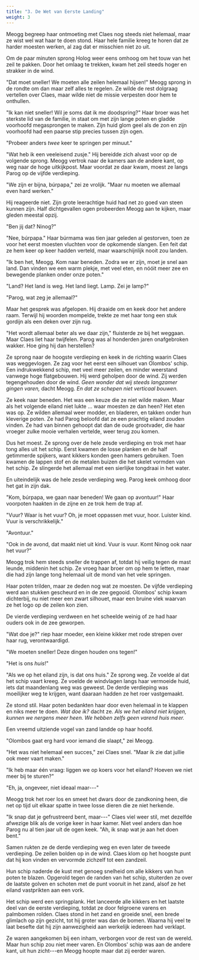 ```yaml
---
title: "3. De Wet van Eerste Landing"
weight: 3
---
```


Meogg begreep haar ontmoeting met Claes nog steeds niet helemaal, maar ze wist wel wat haar te doen stond. Haar hele familie kreeg te horen dat ze harder moesten werken, al zag dat er misschien niet zo uit.

Om de paar minuten sprong Holog weer eens omhoog om het touw van het zeil te pakken. Door het omlaag te trekken, kwam het zeil steeds hoger en strakker in de wind.

"Dat moet sneller! We moeten alle zeilen helemaal hijsen!" Meogg sprong in de rondte om dan maar zelf alles te regelen. Ze wilde de rest dolgraag vertellen over Claes, maar wilde niet de missie verpesten door hem te onthullen.

"Ik kan niet sneller! Wil je soms dat ik me doodspring?" Haar broer was het sterkste lid van de familie, in staat om met zijn lange poten en gladde voorhoofd megasprongen te maken. Zijn huid glom geel als de zon en zijn voorhoofd had een paarse stip precies tussen zijn ogen.

"Probeer anders _twee_ keer te springen per minuut."

"Wat heb ik een veeleisend zusje." Hij bereidde zich alvast voor op de volgende sprong. Meogg vertrok naar de kamers aan de andere kant, op weg naar de hoge uitkijkpost. Maar voordat ze daar kwam, moest ze langs Parog op de vijfde verdieping.

"We zijn er bijna, búrpapa," zei ze vrolijk. "Maar nu moeten we allemaal even hard werken."

Hij reageerde niet. Zijn grote leerachtige huid had net zo goed van steen kunnen zijn. Half dichtgevallen ogen probeerden Meogg aan te kijken, maar gleden meestal opzij.

"Ben jij dat? Ninog?"

"Nee, búrpapa." Haar búrmama was tien jaar geleden al gestorven, toen ze voor het eerst moesten vluchten voor de opkomende slangen. Een feit dat ze hem keer op keer hadden verteld, maar waarschijnlijk nooit zou landen.

"Ik ben het, Meogg. Kom naar beneden. Zodra we er zijn, moet je snel aan land. Dan vinden we een warm plekje, met veel eten, en nóóit meer zee en bewegende planken onder onze poten."

"Land? Het land is weg. Het land liegt. Lamp. Zei je lamp?"

"Parog, wat zeg je allemaal?"

Maar het gesprek was afgelopen. Hij draaide om en keek door het andere raam. Terwijl hij woorden mompelde, trekte ze met haar tong een stuk gordijn als een deken over zijn rug.

"Het wordt allemaal beter als we daar zijn," fluisterde ze bij het weggaan. Maar Claes liet haar twijfelen. Parog was al honderden jaren onafgebroken wakker. Hoe ging hij dan herstellen?

Ze sprong naar de hoogste verdieping en keek in de richting waarin Claes was weggevlogen. Ze zag voor het eerst een silhouet van Olombos' schip. Een indrukwekkend schip, met veel meer zeilen, en minder weerstand vanwege hoge flatgebouwen. Hij werd geholpen door de wind. Zij werden tegengehouden door de wind. _Geen wonder dat wij steeds langzamer gingen varen,_ dacht Meogg. _En dat ze schepen niet verticaal bouwen._

Ze keek naar beneden. Het was een keuze die ze niet wilde maken. Maar als het volgende eiland niet lukte ... waar moesten ze dan heen? Het eten was op. Ze wilden allemaal weer modder, en bladeren, en takken onder hun kleverige poten. Ze had Parog beloofd dat ze een prachtig eiland zouden vinden. Ze had van binnen gehoopt dat dan de oude grootvader, die haar vroeger zulke mooie verhalen vertelde, weer terug zou komen.

Dus het moest. Ze sprong over de hele zesde verdieping en trok met haar tong alles uit het schip. Eerst kwamen de losse planken en de half getimmerde spijkers, want kikkers konden geen hamers gebruiken. Toen kwamen de lappen stof en de metalen buizen die het skelet vormden van het schip. Ze slingerde het allemaal met een sierlijke tongdraai in het water.

En uiteindelijk was de hele zesde verdieping weg. Parog keek omhoog door het gat in zijn dak.

"Kom, búrpapa, we gaan naar beneden! We gaan op avontuur!" Haar voorpoten haakten in de zijne en ze trok hem de trap af.

"Vuur? Waar is het vuur? Oh, je moet oppassen met vuur, hoor. Luister kind. Vuur is verschrikkelijk."

"Avontuur."

"Ook in de avond, dat maakt niet uit kind. Vuur is vuur. Komt Ninog ook naar het vuur?"

Meogg trok hem steeds sneller de trappen af, totdat hij veilig tegen de mast leunde, middenin het schip. Ze vroeg haar broer om op hem te letten, maar die had zijn lange tong helemaal uit de mond van het vele springen.

Haar poten trilden, maar ze deden nog wat ze moesten. De vijfde verdieping werd aan stukken gescheurd en in de zee gegooid. Olombos' schip kwam dichterbij, nu niet meer een zwart silhouet, maar een bruine vlek waarvan ze het logo op de zeilen kon zien.

De vierde verdieping verdween en het scheelde weinig of ze had haar ouders ook in de zee geworpen. 

"Wat doe je?" riep haar moeder, een kleine kikker met rode strepen over haar rug, verontwaardigd. 

"We moeten sneller! Deze dingen houden ons tegen!"

"Het is ons _huis_!"

"Als we op het eiland zijn, is dat ons huis." Ze sprong weg. Ze voelde al dat het schip vaart kreeg. Ze voelde de windvlagen langs haar vermoeide huid, iets dat maandenlang weg was geweest. De derde verdieping was moeilijker weg te krijgen, want daaraan hadden ze het roer vastgemaakt.

Ze stond stil. Haar poten bedankten haar door even helemaal in te klappen en niks meer te doen. _Wat doe ik?_ dacht ze. _Als we het eiland niet krijgen, kunnen we nergens meer heen. We hebben zelfs geen varend huis meer._

Een vreemd uitziende vogel van zand landde op haar hoofd.

"Olombos gaat erg hard voor iemand die slaapt," zei Meogg.

"Het was niet helemaal een succes," zei Claes snel. "Maar ik zie dat jullie ook meer vaart maken."

"Ik heb maar één vraag: liggen we op koers voor het eiland? Hoeven we niet meer bij te sturen?"

"Eh, ja, ongeveer, niet ideaal maar---"

Meogg trok het roer los en smeet het dwars door de zandkoning heen, die net op tijd uit elkaar spatte in twee losse dieren die ze niet herkende.

"Ik snap dat je gefrustreerd bent, maar---" Claes viel weer stil, met dezelfde afwezige blik als de vorige keer in haar kamer. Niet veel anders dan hoe Parog nu al tien jaar uit de ogen keek. "Ah, ik snap wat je aan het doen bent."

Samen rukten ze de derde verdieping weg en even later de tweede verdieping. De zeilen bolden op in de wind. Claes klom op het hoogste punt dat hij kon vinden en vervormde zichzelf tot een zandzeil.

Hun schip naderde de kust met genoeg snelheid om alle kikkers van hun poten te blazen. Opgerold tegen de randen van het schip, stuiterden ze over de laatste golven en schoten met de punt vooruit in het zand, alsof ze het eiland vastprikten aan een vork.

Het schip werd een springplank. Het lanceerde alle kikkers en het laatste deel van de eerste verdieping, totdat ze door felgroene varens en palmbomen rolden. Claes stond in het zand en groeide snel, een brede glimlach op zijn gezicht, tot hij groter was dan de bomen. Waarna hij veel te laat besefte dat hij zijn aanwezigheid aan werkelijk iedereen had verklapt.

Ze waren aangekomen bij een inham, verborgen voor de rest van de wereld. Maar hun schip zou niet meer varen. En Olombos' schip was aan de andere kant, uit hun zicht---en Meogg hoopte maar dat zij eerder waren.